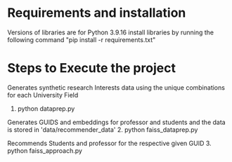 # Requirements and installation
Versions of libraries are for Python 3.9.16 
install libraries by running the following command
"pip install -r requirements.txt"

# Steps to Execute the project
Generates synthetic research Interests data using the unique combinations for each University Field
1. python dataprep.py

Generates GUIDS and embeddings for professor and students and the data is stored in 'data/recommender_data'
2. python faiss_dataprep.py

Recommends Students and professor for the respective given GUID
3. python faiss_approach.py